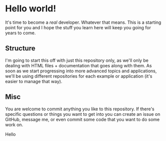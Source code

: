 # Hello world!

It's time to become a _real_ developer. Whatever that means. This is a starting point for you and I hope the stuff you learn here will keep you going for years to come.

## Structure

I'm going to start this off with just this repository only, as we'll only be dealing with HTML files + documentation that goes along with them. As soon as we start progressing into more advanced topics and applications, we'll be using different repositories for each example or application (it's easier to manage that way).

## Misc

You are welcome to commit anything you like to this repository. If there's specific questions or things you want to get into you can create an issue on GitHub, message me, or even commit some code that you want to do some work on.

Hello